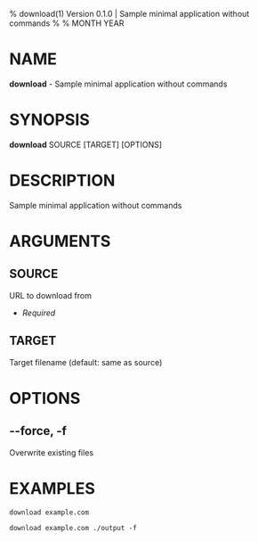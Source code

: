 % download(1) Version 0.1.0 | Sample minimal application without commands
% 
% MONTH YEAR

NAME
==================================================

**download** - Sample minimal application without commands

SYNOPSIS
==================================================

**download** SOURCE [TARGET] [OPTIONS]

DESCRIPTION
==================================================

Sample minimal application without commands


ARGUMENTS
==================================================

SOURCE
--------------------------------------------------

URL to download from

- *Required*

TARGET
--------------------------------------------------

Target filename (default: same as source)


OPTIONS
==================================================

--force, -f
--------------------------------------------------

Overwrite existing files


EXAMPLES
==================================================

~~~
download example.com

download example.com ./output -f

~~~


